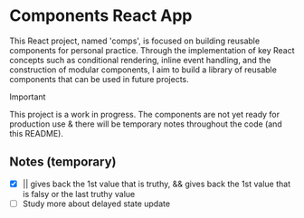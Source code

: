 # Components React App

This React project, named 'comps', is focused on building reusable components for personal practice. Through the implementation of key React concepts such as conditional rendering, inline event handling, and the construction of modular components, I aim to build a library of reusable components that can be used in future projects.

> [!IMPORTANT]
> This project is a work in progress. The components are not yet ready for production use & there will be temporary notes throughout the code (and this README).

## Notes (temporary)

- [x] || gives back the 1st value that is truthy, && gives back the 1st value that is falsy or the last truthy value
- [ ] Study more about delayed state update
